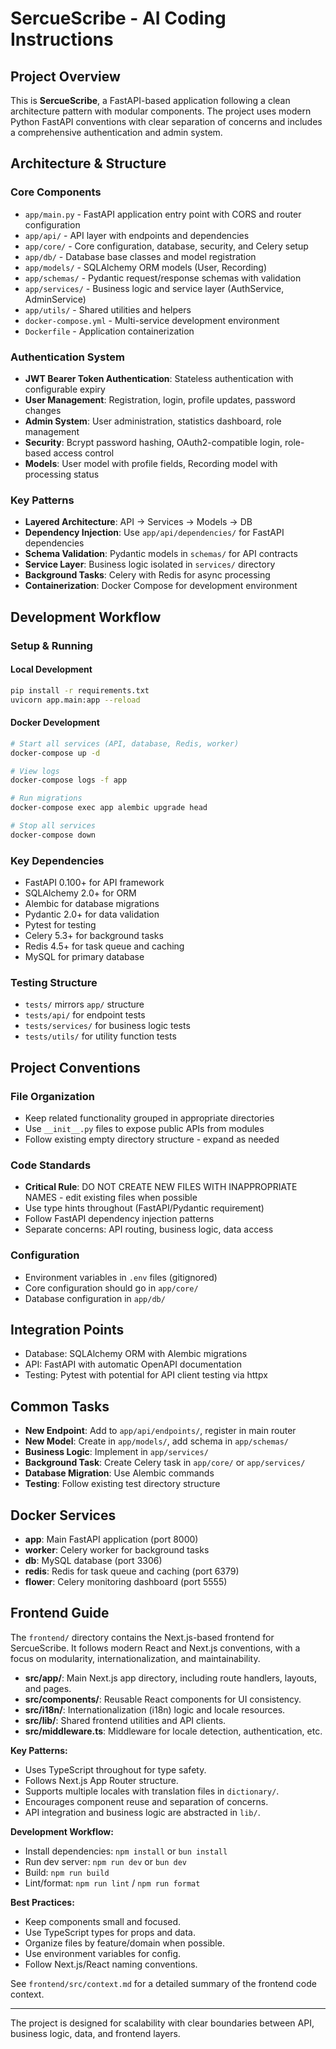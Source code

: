 # SercueScribe - AI Coding Instructions

## Project Overview
This is **SercueScribe**, a FastAPI-based application following a clean architecture pattern with modular components. The project uses modern Python FastAPI conventions with clear separation of concerns and includes a comprehensive authentication and admin system.

## Architecture & Structure

### Core Components
- `app/main.py` - FastAPI application entry point with CORS and router configuration
- `app/api/` - API layer with endpoints and dependencies
- `app/core/` - Core configuration, database, security, and Celery setup
- `app/db/` - Database base classes and model registration
- `app/models/` - SQLAlchemy ORM models (User, Recording)
- `app/schemas/` - Pydantic request/response schemas with validation
- `app/services/` - Business logic and service layer (AuthService, AdminService)
- `app/utils/` - Shared utilities and helpers
- `docker-compose.yml` - Multi-service development environment
- `Dockerfile` - Application containerization

### Authentication System
- **JWT Bearer Token Authentication**: Stateless authentication with configurable expiry
- **User Management**: Registration, login, profile updates, password changes
- **Admin System**: User administration, statistics dashboard, role management
- **Security**: Bcrypt password hashing, OAuth2-compatible login, role-based access control
- **Models**: User model with profile fields, Recording model with processing status

### Key Patterns
- **Layered Architecture**: API → Services → Models → DB
- **Dependency Injection**: Use `app/api/dependencies/` for FastAPI dependencies
- **Schema Validation**: Pydantic models in `schemas/` for API contracts
- **Service Layer**: Business logic isolated in `services/` directory
- **Background Tasks**: Celery with Redis for async processing
- **Containerization**: Docker Compose for development environment

## Development Workflow

### Setup & Running

#### Local Development
```bash
pip install -r requirements.txt
uvicorn app.main:app --reload
```

#### Docker Development
```bash
# Start all services (API, database, Redis, worker)
docker-compose up -d

# View logs
docker-compose logs -f app

# Run migrations
docker-compose exec app alembic upgrade head

# Stop all services
docker-compose down
```

### Key Dependencies
- FastAPI 0.100+ for API framework
- SQLAlchemy 2.0+ for ORM
- Alembic for database migrations  
- Pydantic 2.0+ for data validation
- Pytest for testing
- Celery 5.3+ for background tasks
- Redis 4.5+ for task queue and caching
- MySQL for primary database

### Testing Structure
- `tests/` mirrors `app/` structure
- `tests/api/` for endpoint tests
- `tests/services/` for business logic tests
- `tests/utils/` for utility function tests

## Project Conventions

### File Organization
- Keep related functionality grouped in appropriate directories
- Use `__init__.py` files to expose public APIs from modules
- Follow existing empty directory structure - expand as needed

### Code Standards  
- **Critical Rule**: DO NOT CREATE NEW FILES WITH INAPPROPRIATE NAMES - edit existing files when possible
- Use type hints throughout (FastAPI/Pydantic requirement)
- Follow FastAPI dependency injection patterns
- Separate concerns: API routing, business logic, data access

### Configuration
- Environment variables in `.env` files (gitignored)
- Core configuration should go in `app/core/`
- Database configuration in `app/db/`

## Integration Points
- Database: SQLAlchemy ORM with Alembic migrations
- API: FastAPI with automatic OpenAPI documentation
- Testing: Pytest with potential for API client testing via httpx

## Common Tasks
- **New Endpoint**: Add to `app/api/endpoints/`, register in main router
- **New Model**: Create in `app/models/`, add schema in `app/schemas/`
- **Business Logic**: Implement in `app/services/`
- **Background Task**: Create Celery task in `app/core/` or `app/services/`
- **Database Migration**: Use Alembic commands
- **Testing**: Follow existing test directory structure

## Docker Services
- **app**: Main FastAPI application (port 8000)
- **worker**: Celery worker for background tasks
- **db**: MySQL database (port 3306)
- **redis**: Redis for task queue and caching (port 6379)
- **flower**: Celery monitoring dashboard (port 5555)


## Frontend Guide

The `frontend/` directory contains the Next.js-based frontend for SercueScribe. It follows modern React and Next.js conventions, with a focus on modularity, internationalization, and maintainability.

- **src/app/**: Main Next.js app directory, including route handlers, layouts, and pages.
- **src/components/**: Reusable React components for UI consistency.
- **src/i18n/**: Internationalization (i18n) logic and locale resources.
- **src/lib/**: Shared frontend utilities and API clients.
- **src/middleware.ts**: Middleware for locale detection, authentication, etc.

**Key Patterns:**
- Uses TypeScript throughout for type safety.
- Follows Next.js App Router structure.
- Supports multiple locales with translation files in `dictionary/`.
- Encourages component reuse and separation of concerns.
- API integration and business logic are abstracted in `lib/`.

**Development Workflow:**
- Install dependencies: `npm install` or `bun install`
- Run dev server: `npm run dev` or `bun dev`
- Build: `npm run build`
- Lint/format: `npm run lint` / `npm run format`

**Best Practices:**
- Keep components small and focused.
- Use TypeScript types for props and data.
- Organize files by feature/domain when possible.
- Use environment variables for config.
- Follow Next.js/React naming conventions.

See `frontend/src/context.md` for a detailed summary of the frontend code context.

---

The project is designed for scalability with clear boundaries between API, business logic, data, and frontend layers.
